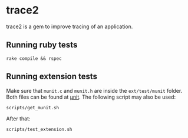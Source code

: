 # trace2

trace2 is a gem to improve tracing of an application.

## Running ruby tests

```
rake compile && rspec
```

## Running extension tests

Make sure that `munit.c` and `munit.h` are inside the `ext/test/munit` folder. 
Both files can be found at [µnit](https://github.com/nemequ/munit). The 
following script may also be used:

```
scripts/get_munit.sh
```

After that:

```
scripts/test_extension.sh
```

